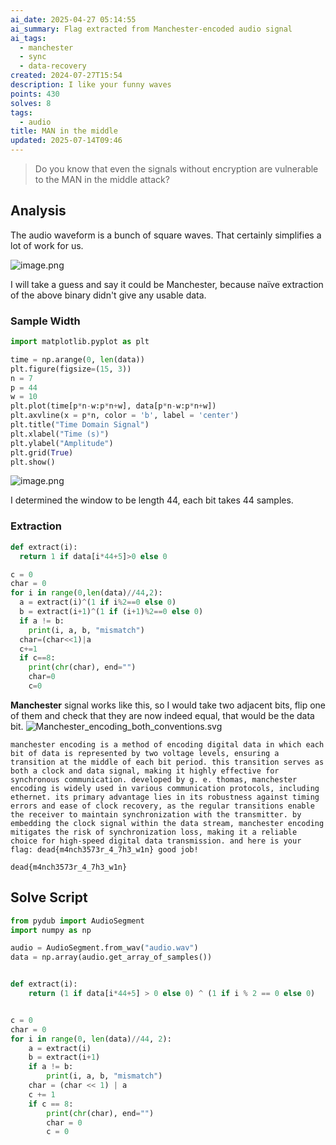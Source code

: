 ```yaml
---
ai_date: 2025-04-27 05:14:55
ai_summary: Flag extracted from Manchester-encoded audio signal
ai_tags:
  - manchester
  - sync
  - data-recovery
created: 2024-07-27T15:54
description: I like your funny waves
points: 430
solves: 8
tags:
  - audio
title: MAN in the middle
updated: 2025-07-14T09:46
---
```


> Do you know that even the signals without encryption are vulnerable to the MAN in the middle attack?

## Analysis
The audio waveform is a bunch of square waves.
That certainly simplifies a lot of work for us.

![image.png](https://res.cloudinary.com/kumonochisanaka/image/upload/v1722110184/2024/07/a599c7fc4b6e5505bef6e64fc9175e08.png)

I will take a guess and say it could be Manchester, because naïve extraction of the above binary didn't give any usable data.

### Sample Width

```python
import matplotlib.pyplot as plt

time = np.arange(0, len(data))
plt.figure(figsize=(15, 3))
n = 7
p = 44
w = 10
plt.plot(time[p*n-w:p*n+w], data[p*n-w:p*n+w])
plt.axvline(x = p*n, color = 'b', label = 'center')
plt.title("Time Domain Signal")
plt.xlabel("Time (s)")
plt.ylabel("Amplitude")
plt.grid(True)
plt.show()
```

![image.png](https://res.cloudinary.com/kumonochisanaka/image/upload/v1722110264/2024/07/774ae7c47955db5f11f7d4bc01303c20.png)

I determined the window to be length 44, each bit takes 44 samples.

### Extraction

```python
def extract(i):
  return 1 if data[i*44+5]>0 else 0

c = 0
char = 0
for i in range(0,len(data)//44,2):
  a = extract(i)^(1 if i%2==0 else 0)
  b = extract(i+1)^(1 if (i+1)%2==0 else 0)
  if a != b:
    print(i, a, b, "mismatch")
  char=(char<<1)|a
  c+=1
  if c==8:
    print(chr(char), end="")
    char=0
    c=0
```

**Manchester** signal works like this, so I would take two adjacent bits, flip one of them and check that they are now indeed equal, that would be the data bit.
![Manchester_encoding_both_conventions.svg](https://res.cloudinary.com/kumonochisanaka/image/upload/v1722111662/2024/07/f2454367aec82f0068f68f0365f774e5.svg)

```
manchester encoding is a method of encoding digital data in which each bit of data is represented by two voltage levels, ensuring a transition at the middle of each bit period. this transition serves as both a clock and data signal, making it highly effective for synchronous communication. developed by g. e. thomas, manchester encoding is widely used in various communication protocols, including ethernet. its primary advantage lies in its robustness against timing errors and ease of clock recovery, as the regular transitions enable the receiver to maintain synchronization with the transmitter. by embedding the clock signal within the data stream, manchester encoding mitigates the risk of synchronization loss, making it a reliable choice for high-speed digital data transmission. and here is your flag: dead{m4nch3573r_4_7h3_w1n} good job!
```

```flag
dead{m4nch3573r_4_7h3_w1n}
```

## Solve Script

```python
from pydub import AudioSegment
import numpy as np

audio = AudioSegment.from_wav("audio.wav")
data = np.array(audio.get_array_of_samples())


def extract(i):
    return (1 if data[i*44+5] > 0 else 0) ^ (1 if i % 2 == 0 else 0)


c = 0
char = 0
for i in range(0, len(data)//44, 2):
    a = extract(i)
    b = extract(i+1)
    if a != b:
        print(i, a, b, "mismatch")
    char = (char << 1) | a
    c += 1
    if c == 8:
        print(chr(char), end="")
        char = 0
        c = 0
```